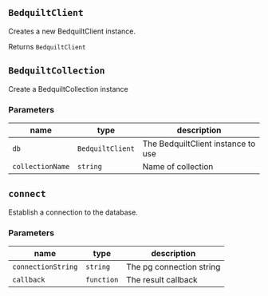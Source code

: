 ## `BedquiltClient`

Creates a new BedquiltClient instance.




Returns `BedquiltClient` 

## `BedquiltCollection`

Create a BedquiltCollection instance

### Parameters

| name | type | description |
| ---- | ---- | ----------- |
| `db` | `BedquiltClient` | The BedquiltClient instance to use |
| `collectionName` | `string` | Name of collection |




## `connect`

Establish a connection to the database.

### Parameters

| name | type | description |
| ---- | ---- | ----------- |
| `connectionString` | `string` | The pg connection string |
| `callback` | `function` | The result callback |




